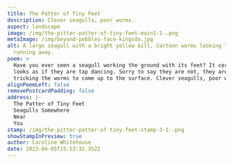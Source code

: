 ```yaml
---
title: The Patter of Tiny Feet
description: Clever seagulls, poor worms.
aspect: landscape
image: /img/the-pitter-patter-of-tiny-feet-main1-1-.png
metaImage: /img/beyond-pebbles-face-kingsdo.jpg
alt: A large seagull with a bright yellow bill, Cartoon worms looking terrified
  running away.
poem: >
  Have you ever seen a seagull working the ground with its feet? It certainly
  looks as if they are tap dancing. Sorry to say they are not, they are in fact
  tricking the worms to come up to the surface. Clever seagulls, poor worms.
alignPoemLeft: false
removePostcardPadding: false
address: |-
  The Patter of Tiny Feet
  Seagulls Somewhere
  Near 
  You
stamp: /img/the-pitter-patter-of-tiny-feet-stamp-3-1-.png
showStampInPreview: true
author: Caroline Whitehouse
date: 2023-04-05T15:53:32.352Z
---
```

